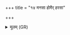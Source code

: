 +++
title = "१४ मनसा होमैर् हरसा"

+++
<details><summary>मूलम् (GR)</summary>

मनसा होमैर् हरसा घृतेन  
शर्वायास्त्र उत राज्ञे भवाय ।  
नमस्येभ्यो नम एभ्यः कृणोम्य्  
अन्यत्रास्मद् अघविषा नयन्तु ॥
</details>